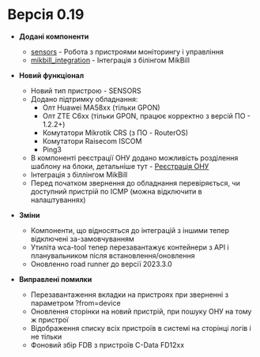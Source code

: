 # Версія 0.19 

* **Додані компоненти**
    - [sensors](../components/sensors.md) - Робота з пристроями моніторингу і управління 
    - [mikbill_integration](../components/mikbill_integration.md) - Інтеграція з білінгом MikBill  

* **Новий функціонал**
    - Новий тип пристрою - SENSORS
    - Додано підтримку обладнання: 
         - Олт Huawei MA58xx (тільки GPON)
         - Олт ZTE C6xx (тільки GPON, працює корректно з версій ПО - 1.2.2+)
         - Комутатори Mikrotik CRS (з ПО - RouterOS)
         - Комутатори Raisecom ISCOM
         - Ping3 
    - В компоненті реєстрації ОНУ додано можливість розділення шаблону на блоки, детальніше тут - [Реєстрація ОНУ](../components/onts-registration/getting-started.md)
    - Інтеграція з біллінгом MikBill
    - Перед початком звернення до обладнання перевіряється, чи доступний пристрій по ICMP (можна відключити в налаштуваннях)

* **Зміни**
    - Компоненти, що відносяться до інтеграцій з іншими тепер відключені за-замовчуванням
    - Утиліта wca-tool тепер перезавантажує контейнери з API і планувальником після встановлення/оновлення
    - Оновленно road runner до версії 2023.3.0

* **Виправлені помилки**
    - Перезавантаження вкладки на пристроях при зверненні з параметром ?from=device
    - Оновлення сторінки на новий пристрій, при пошуку ОНУ на тому ж пристрої
    - Відображення списку всіх пристроїв в системі на сторінці логів і не тільки 
    - Фоновий збір FDB з пристроїв C-Data FD12xx

